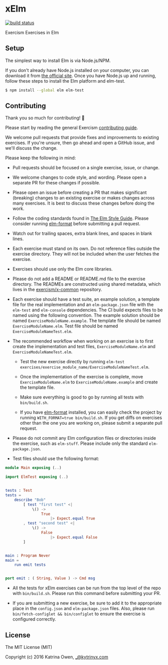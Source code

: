 # xElm
[![build status](https://travis-ci.org/exercism/xelm.svg?branch=master)](https://travis-ci.org/exercism/xelm)

Exercism Exercises in Elm

## Setup

The simplest way to install Elm is via Node.js/NPM.

If you don't already have Node.js installed on your computer, you can download it from [the official site](https://nodejs.org/). Once you have Node.js up and running, follow these steps to install the Elm platform and elm-test.

```bash
$ npm install --global elm elm-test
```


## Contributing

Thank you so much for contributing! :tada:

Please start by reading the general Exercism [contributing guide](https://github.com/exercism/x-api/blob/master/CONTRIBUTING.md#the-exercise-data).

We welcome pull requests that provide fixes and improvements to existing exercises. If you're unsure, then go ahead and open a GitHub issue, and we'll discuss the change.

Please keep the following in mind:

- Pull requests should be focused on a single exercise, issue, or change.

- We welcome changes to code style, and wording. Please open a separate PR for these changes if possible.

- Please open an issue before creating a PR that makes significant (breaking) changes to an existing exercise or makes changes across many exercises. It is best to discuss these changes before doing the work.

- Follow the coding standards found in [The Elm Style Guide](http://elm-lang.org/docs/style-guide). Please consider running [elm-format](https://github.com/avh4/elm-format) before submitting a pull request.

- Watch out for trailing spaces, extra blank lines, and spaces in blank lines.

- Each exercise must stand on its own. Do not reference files outside the exercise directory. They will not be included when the user fetches the exercise.

- Exercises should use only the Elm core libraries.

- Please do not add a README or README.md file to the exercise directory. The READMEs are constructed using shared metadata, which lives in the
[exercism/x-common](https://github.com/exercism/x-common) repository.

- Each exercise should have a test suite, an example solution, a template file for the real implementation and an `elm-package.json` file with the `elm-test` and `elm-console` dependencies. The CI build expects files to be named using the following convention. The example solution should be named `ExerciseModuleName.example`. The template file should be named `ExerciseModuleName.elm`. Test file should be named `ExerciseModuleNameTest.elm`.

- The recommended workflow when working on an exercise is to first create the implementation and test files, `ExerciseModuleName.elm` and `ExerciseModuleNameTest.elm`.
  - Test the new exercise directly by running `elm-test exercises/exercise_module_name/ExerciseModuleNameTest.elm`.

  - Once the implementation of the exercise is complete, move `ExerciseModuleName.elm` to `ExerciseModuleName.example` and create the template file.

  - Make sure everything is good to go by running all tests with `bin/build.sh`.

  - If you have [elm-format](https://github.com/avh4/elm-format) installed, you can easily check the project by running `WITH_FORMAT=true bin/build.sh`. If you get diffs on exercises other than the one you are working on, please submit a separate pull request.

- Please do not commit any Elm configuration files or directories inside the exercise, such as `elm-stuff`. Please include only the standard `elm-package.json`.

- Test files should use the following format:

```elm
module Main exposing (..)

import ElmTest exposing (..)


tests : Test
tests =
    describe "Bob"
        [ test "first test" <|
            \() ->
                True
                    |> Expect.equal True
        , test "second test" <|
            \() ->
                False
                    |> Expect.equal False
        ]


main : Program Never
main =
    run emit tests


port emit : ( String, Value ) -> Cmd msg
```

 - All the tests for xElm exercises can be run from the top level of the repo with `bin/build.sh`. Please run this command before submitting your PR.

 - If you are submitting a new exercise, be sure to add it to the appropriate place in the `config.json` and `elm-package.json` files. Also, please run `bin/fetch-configlet && bin/configlet` to ensure the exercise is configured correctly.

## License

The MIT License (MIT)

Copyright (c) 2016 Katrina Owen, _@kytrinyx.com
